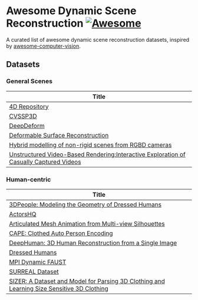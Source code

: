 # Awesome Dynamic Scene Reconstruction [![Awesome](https://cdn.rawgit.com/sindresorhus/awesome/d7305f38d29fed78fa85652e3a63e154dd8e8829/media/badge.svg)](https://github.com/sindresorhus/awesome)
A curated list of awesome dynamic scene reconstruction datasets, inspired by [awesome-computer-vision](https://github.com/jbhuang0604/awesome-computer-vision).

## Datasets

### General Scenes
|Title|
|-----|
|[4D Repository](https://kinovis.inria.fr/4d-repository/)|
|[CVSSP3D](https://cvssp.org/data/cvssp3d/)| 
|[DeepDeform](https://github.com/AljazBozic/DeepDeform)|
|[Deformable Surface Reconstruction](https://www.epfl.ch/labs/cvlab/data/data-dsr-index-php/)|
|[Hybrid modelling of non-rigid scenes from RGBD cameras](https://cvssp.org/projects/4d/dynamic_rgbd_modelling/)|
|[Unstructured Video-Based Rendering:Interactive Exploration of Casually Captured Videos](https://cvg.ethz.ch/research/unstructured-vbr/)|


### Human-centric
|Title|
|-----|
|[3DPeople: Modeling the Geometry of Dressed Humans](https://www.albertpumarola.com/research/3DPeople/index.html)|
|[ActorsHQ](https://www.actors-hq.com/)|
|[Articulated Mesh Animation from Multi-view Silhouettes](http://people.csail.mit.edu/drdaniel/mesh_animation/)|
|[CAPE: Clothed Auto Person Encoding](https://cape.is.tue.mpg.de/index.html)|
|[DeepHuman: 3D Human Reconstruction from a Single Image](http://www.liuyebin.com/deephuman/deephuman.html)| 
|[Dressed Humans](https://team.inria.fr/morpheo/estimation-of-human-body-shape-in-motion-with-wide-clothing/)|
|[MPI Dynamic FAUST](https://dfaust.is.tue.mpg.de/)|
|[SURREAL Dataset](https://www.di.ens.fr/willow/research/surreal/data/)|
|[SIZER: A Dataset and Model for Parsing 3D Clothing and Learning Size Sensitive 3D Clothing](https://virtualhumans.mpi-inf.mpg.de/sizer/)|

